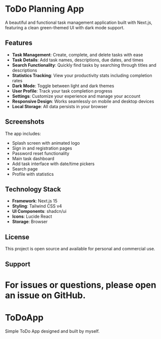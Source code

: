 
# ToDo Planning App

A beautiful and functional task management application built with Next.js, featuring a clean green-themed UI with dark mode support.

## Features

- **Task Management**: Create, complete, and delete tasks with ease
- **Task Details**: Add task names, descriptions, due dates, and times
- **Search Functionality**: Quickly find tasks by searching through titles and descriptions
- **Statistics Tracking**: View your productivity stats including completion rates
- **Dark Mode**: Toggle between light and dark themes
- **User Profile**: Track your task completion progress
- **Settings**: Customize your experience and manage your account
- **Responsive Design**: Works seamlessly on mobile and desktop devices
- **Local Storage**: All data persists in your browser

## Screenshots

The app includes:
- Splash screen with animated logo
- Sign in and registration pages
- Password reset functionality
- Main task dashboard
- Add task interface with date/time pickers
- Search page
- Profile with statistics

## Technology Stack

- **Framework**: Next.js 15
- **Styling**: Tailwind CSS v4
- **UI Components**: shadcn/ui
- **Icons**: Lucide React
- **Storage**: Browser 

## License

This project is open source and available for personal and commercial use.

## Support

For issues or questions, please open an issue on GitHub.
=======
# ToDoApp
Simple ToDo App designed and built by myself.
